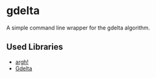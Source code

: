 # gdelta

A simple command line wrapper for the gdelta algorithm.

## Used Libraries

- [argh!](https://github.com/adishavit/argh)
- [Gdelta](https://github.com/AnsonHooL/Gdelta)
